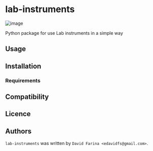 # lab-instruments

![image](https://img.shields.io/pypi/v/lab-instruments.svg)
    

Python package for use Lab instruments in a simple way

## Usage


## Installation


### Requirements


## Compatibility


## Licence


## Authors

`lab-instruments` was written by `David Farina <edavidfs@gmail.com>`.
